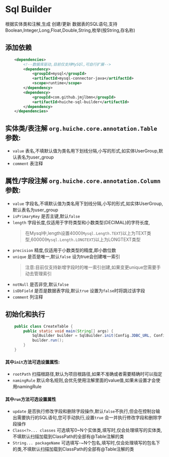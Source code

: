 # Sql Builder
根据实体类和注解,生成 创建/更新 数据表的SQL语句,支持Boolean,Integer,Long,Float,Double,String,枚举(按String,存名称)
## 添加依赖
```xml
    <dependencies>
        <!--数据库驱动,目前仅支持MySQl,可自行扩展-->
        <dependency>
            <groupId>mysql</groupId>
            <artifactId>mysql-connector-java</artifactId>
            <scope>runtime</scope>
        </dependency>
        <dependency>
            <groupId>com.github.jmjlbmn</groupId>
            <artifactId>huiche-sql-builder</artifactId>
        </dependency>
    </dependencies>
```
## 实体类/表注解 `org.huiche.core.annotation.Table` 参数:
- `value` 表名,不填默认值为类名用下划线分隔,小写的形式,如实体UserGroup,默认表名为user_group
- `comment` 表注释
## 属性/字段注解 `org.huiche.core.annotation.Column` 参数:
- `value` 字段名,不填默认值为类名用下划线分隔,小写的形式,如实体UserGroup,默认表名为user_group
- `isPrimaryKey` 是否主键,默认`false`
- `length` 字段长度,仅适用于字符类型和小数类型(DECIMAL)的字符长度,
    > 在Mysql中,length设置4000(`Mysql.Length.TEXT`)以上为TEXT类型,60000(`Mysql.Length.LONGTEXT`)以上为LONGTEXT类型
- `precision` 精度,仅适用于小数类型的精度,即小数位数
- `unique` 是否是唯一,默认`false` 设为true会创建唯一索引
    > 注意:目前仅支持新增字段时的唯一索引创建,如果变更unique您需要手动去管理索引
- `notNull` 是否非空,默认`false`
- `isDbField` 是否是数据表字段,默认`true` 设置为`false`时将跳过该字段
- `comment` 列注释
## 初始化和执行
```java
    public class CreateTable {
        public static void main(String[] args) {
            SqlBuilder builder = SqlBuilder.init(Config.JDBC_URL, Config.JDBC_USER, Config.JDBC_PASSWORD);
            builder.run();
        }
    }
```
#### 其中`init`方法可选设置属性:
- `rootPath` 扫描根路径,默认为项目根路径,如果不准确或者需要精确时可以指定
- `namingRule` 默认命名规则,会优先使用注解里面的value值,如果未设置才会使用namingRule
#### 其中`run`方法可选设置属性
- `update` 是否执行修改字段和删除字段操作,默认`false`不执行,但会在控制台输出需要执行的SQL语句,您可手动执行,设置`true` 会一并执行修改字段和删除字段操作
- `Class<?>... classes` 可选填写0~N个实体类,填写时,仅会处理填写的实体类,不填默认扫描加载到ClassPath的全部有@Table注解的类
- `String... packageName` 可选填写-~N个包名,填写时,仅会处理填写的包名下的类,不填默认扫描加载到ClassPath的全部有@Table注解的类